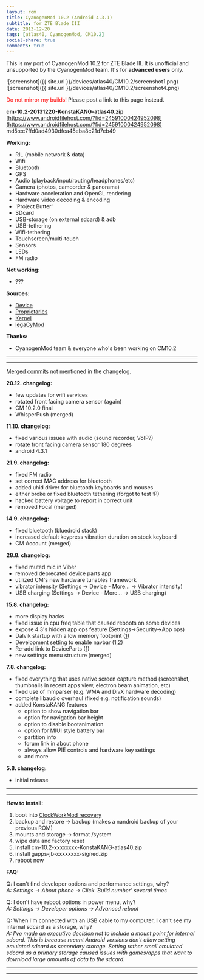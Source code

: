 ```yaml
---
layout: rom
title: CyanogenMod 10.2 (Android 4.3.1)
subtitle: for ZTE Blade III
date: 2013-12-20
tags: [atlas40, CyanogenMod, CM10.2]
social-share: true
comments: true
---
```


This is my port of CyanogenMod 10.2 for ZTE Blade III. It is unofficial and unsupported by the CyanogenMod team. It's for **advanced users** only.

![screenshot]({{ site.url }}/devices/atlas40/CM10.2/screenshot1.png)  
![screenshot]({{ site.url }}/devices/atlas40/CM10.2/screenshot4.png)

<span style="color:#FF0000;">Do not mirror my builds!</span> Please post a link to this page instead.

**cm-10.2-20131220-KonstaKANG-atlas40.zip**  
[https://www.androidfilehost.com/?fid=24591000424952098](https://www.androidfilehost.com/?fid=24591000424952098)  
md5:ec7ffd0ad4930dfea45eba8c21d7eb49

**Working:**

- RIL (mobile network & data)
- Wifi
- Bluetooth
- GPS
- Audio (playback/input/routing/headphones/etc)
- Camera (photos, camcorder & panorama)
- Hardware acceleration and OpenGL rendering
- Hardware video decoding & encoding
- 'Project Butter'
- SDcard
- USB-storage (on external sdcard) & adb
- USB-tethering
- Wifi-tethering
- Touchscreen/multi-touch
- Sensors
- LEDs
- FM radio

**Not working:**

- ???

**Sources:**

- [Device](https://github.com/KonstaT/android_device_zte_atlas40/tree/cm-10.2)
- [Proprietaries](https://github.com/KonstaT/proprietary_vendor_zte/tree/cm-10.2)
- [Kernel](https://github.com/KonstaT/android_kernel_zte_msm7x27a/tree/cm-10.2)
- [legaCyMod](https://github.com/legaCyMod)

**Thanks:**

- CyanogenMod team & everyone who's been working on CM10.2

----
----

[Merged commits](https://review.cyanogenmod.org/#/q/status:merged++branch:cm-10.2+-project:%255E.*device.*+-project:%255E.*kernel.*,n,z) not mentioned in the changelog.

**20.12. changelog:**

- few updates for wifi services
- rotated front facing camera sensor (again)
- CM 10.2.0 final
- WhisperPush (merged)

**11.10. changelog:**

- fixed various issues with audio (sound recorder, VoIP?)
- rotate front facing camera sensor 180 degrees
- android 4.3.1

**21.9. changelog:**

- fixed FM radio
- set correct MAC address for bluetooth
- added uhid driver for bluetooth keyboards and mouses
- either broke or fixed bluetooth tethering (forgot to test :P)
- hacked battery voltage to report in correct unit
- removed Focal (merged)

**14.9. changelog:**

- fixed bluetooth (bluedroid stack)
- increased default keypress vibration duration on stock keyboard
- CM Account (merged)

**28.8. changelog:**

- fixed muted mic in Viber
- removed deprecated device parts app
- utilized CM's new hardware tunables framework
- vibrator intensity (Settings -> Device - More... -> Vibrator intensity)
- USB charging (Settings -> Device - More... -> USB charging)

**15.8. changelog:**

- more display hacks
- fixed issue in cpu freq table that caused reboots on some devices
- expose 4.3's hidden app ops feature (Settings->Security->App ops)
- Dalvik startup with a low memory footprint ([1](https://review.cyanogenmod.org/#/c/47756/))
- Development setting to enable navbar ([1](https://review.cyanogenmod.org/#/c/46928/),[2](https://review.cyanogenmod.org/#/c/46927/))
- Re-add link to DeviceParts ([1](https://review.cyanogenmod.org/#/c/47886/))
- new settings menu structure (merged)

**7.8. changelog:**

- fixed everything that uses native screen capture method (screenshot, thumbnails in recent apps view, electron beam animation, etc)
- fixed use of mmparser (e.g. WMA and DivX hardware decoding)
- complete libaudio overhaul (fixed e.g. notification sounds)
- added KonstaKANG features
  - option to show navigation bar
  - option for navigation bar height
  - option to disable bootanimation
  - option for MIUI style battery bar
  - partition info
  - forum link in about phone
  - always allow PIE controls and hardware key settings
  - and more

**5.8. changelog:**

- initial release

----
----

**How to install:**

1. boot into [ClockWorkMod recovery](/devices/atlas40/CWM)
2. backup and restore -> backup (makes a nandroid backup of your previous ROM)
3. mounts and storage -> format /system
4. wipe data and factory reset
5. install cm-10.2-xxxxxxxx-KonstaKANG-atlas40.zip
6. install gapps-jb-xxxxxxxx-signed.zip
7. reboot now

**FAQ:**

Q: I can't find developer options and performance settings, why?  
*A: Settings -> About phone -> Click 'Build number' several times*

Q: I don't have reboot options in power menu, why?  
*A: Settings -> Developer options -> Advanced reboot*

Q: When I'm connected with an USB cable to my computer, I can't see my internal sdcard as a storage, why?  
*A: I've made an executive decision not to include a mount point for internal sdcard. This is because recent Android versions don't allow setting emulated sdcard as secondary storage. Setting rather small emulated sdcard as a primary storage caused issues with games/apps that want to download large amounts of data to the sdcard.*

----
----
